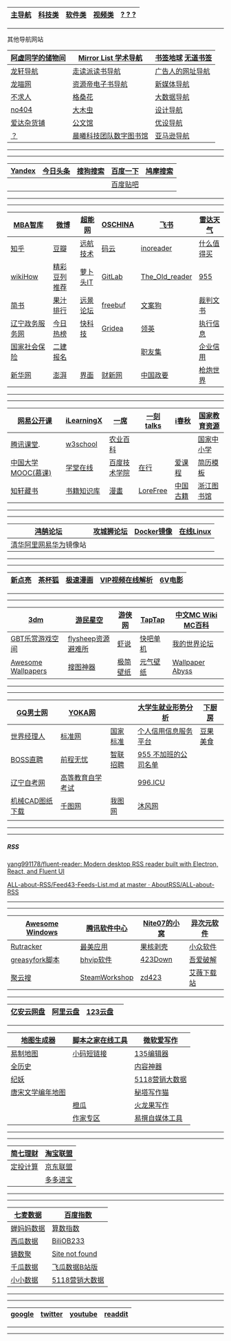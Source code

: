 | [主导航](dh1.md) | [科技类](dh2.md) | [软件类](dh3.md) | [视频类](dh4.md) | [? ? ?](dh4.md) |
| ---------------- | ---------------- | ---------------- | ---------------- | --------------- |

---

其他导航网站

| [阿虚同学的储物间](https://axutongxue.com/) | [Mirror List 学术导航](https://www.library.ac.cn/)           | [书签地球](https://www.bookmarkearth.com/)    [无道书签](https://nav.ujuji.com/) |
| ------------------------------------------- | ------------------------------------------------------------ | ------------------------------------------------------------ |
| [龙轩导航](http://ilxdh.com/)               | [走读派读书导航](http://www.zoudupai.com/)                   | [广告人的网址导航](https://www.addog.vip/)                   |
| [龙喵网](https://ailongmiao.com/)           | [资源帝电子书导航](http://shu.ziyuandi.cn/)                  | [新媒体导航](http://123.meibp.com/)                          |
| [不求人](https://www.bqrdh.com/)            | [格桑花](http://www.20009.net/)                              | [大数据导航](http://hao.199it.com/)                          |
| [no404](https://www.no404.me/)              | [大木虫](http://www.4243.net/)                               | [设计导航](https://hao.shejidaren.com/)                      |
| [爱达杂货铺](https://adzhp.cn/)             | [公文馆 ](http://gongwenguan.com/)                           | [优设导航](https://hao.uisdc.com/)                           |
| [？](dhs.md)                                | [晨曦科技团队数字图书馆](https://31sanyi.neocities.org/user.html) | [亚马逊导航](https://www.amz123.com/)                        |

---

---

| [Yandex](https://yandex.com/) | [今日头条](https://www.toutiao.com/) | [搜狗搜索](https://www.sogou.com/) | [百度一下](https://www.baidu.com/)   | [鸠摩搜索](https://www.jiumodiary.com/) |
| ----------------------------- | ------------------------------------ | ---------------------------------- | ------------------------------------ | --------------------------------------- |
|                               |                                      |                                    | [百度贴吧](https://tieba.baidu.com/) |                                         |

---

---

| [MBA智库](https://www.mbalib.com/)                           | [微博](https://weibo.com/)                                   | [超能网](https://www.expreview.com/)  | [OSCHINA](https://www.oschina.net/) | [飞书](https://www.feishu.cn/)                               | [雷达天气](http://www.weather.com.cn/radar/index.shtml?DB) |
| ------------------------------------------------------------ | ------------------------------------------------------------ | ------------------------------------- | ----------------------------------- | ------------------------------------------------------------ | ---------------------------------------------------------- |
| [知乎](https://www.zhihu.com/)                               | [豆瓣](https://www.douban.com/)                              | [远航技术](http://www.far123.com/)    | [码云](https://gitee.com/)          | [inoreader](https://92.247.181.40)                           | [什么值得买](https://www.smzdm.com/)                       |
| [wikiHow](https://zh.wikihow.com)                            | [精彩豆列推荐](https://www.douban.com/doulist/)              | [萝卜头IT](https://bbs.luobotou.org/) | [GitLab](https://about.gitlab.com/) | [The_Old_reader](https://theoldreader.com)                   | [955](https://github.com/formulahendry/955.WLB)            |
| [简书](https://www.jianshu.com/)                             | [果汁排行](http://guozhivip.com/rank/)                       | [远景论坛](https://bbs.pcbeta.com/)   | [freebuf](http://www.freebuf.com/)  | [文案狗](http://www.wenangou.com/)                           | [裁判文书](https://wenshu.court.gov.cn/)                   |
| [辽宁政务服务网](https://www.lnzwfw.gov.cn/wsbs/zrr/)        | [今日热榜](https://tophub.today/)                            | [快科技](http://rank.kkj.cn/?hddog)   | [Gridea](https://gridea.dev/)       | [领英](https://www.linkedin.com/)                            | [执行信息](http://zxgk.court.gov.cn/)                      |
| [国家社会保险](http://si.12333.gov.cn/index.jhtml?ret_url=http%3A%2F%2Fsi.12333.gov.cn%3A80%2F) | [二建报名](http://sjzg.cpta.com.cn:82/examfront/login/initLogin.htm) |                                       |                                     | [职友集](https://jobui.com/)                                 | [企业信用](http://gsxt.gdgs.gov.cn/)                       |
| [新华网](http://xinhuanet.com/)                              | [澎湃](https://www.thepaper.cn/)                             | [界面](https://www.jiemian.com/)      | [财新网](http://www.caixin.com/)    | [中国政要](http://cpc.people.com.cn/GB/64162/394696/index.html) | [枪炮世界](http://pewpewpew.work/)                         |

---

---

| [网易公开课](https://open.163.com/)               | [iLearningX](https://ilearningx.huawei.com/portal/) | [一席](https://yixi.tv/#/home)             | [一刻talks](http://www.yiketalks.com/)   | [i春秋](https://www.ichunqiu.com/)                           | [国家教育资源](https://eduyun.cn/)                           |
| ------------------------------------------------- | --------------------------------------------------- | ------------------------------------------ | ---------------------------------------- | ------------------------------------------------------------ | ------------------------------------------------------------ |
| [腾讯课堂](https://ke.qq.com/).                   | [w3school](https://www.w3school.com.cn/)            | [农业百科](https://www.nongyie.com/)       |                                          |                                                              | [国家中小学](https://www.zxx.edu.cn/)                        |
| [中国大学MOOC(慕课)](https://www.icourse163.org/) | [学堂在线](https://www.xuetangx.com/)               | [百度技术学院](http://bit.baidu.com/index) | [在行](https://www.zaih.com/)            | [爱课程](https://www.icourses.cn/home/)                      | [简历模板](https://github.com/dyweb/awesome-resume-for-chinese) |
| [知轩藏书](http://zxcs.me/)                       | [书籍知识库](https://www.zhishikoo.com/)            | [漫畫](https://mox.moe/)                   | [LoreFree](https://ebook2.lorefree.com/) | [中国古籍](http://www.nlc.cn/pcab/zy/zhgj_zyk/?utm_source=appinn.com) | [浙江图书馆](https://www.zjlib.cn/)                          |

---

---

| [鸿鹄论坛](http://bbs.hh010.com/)                            | [攻城狮论坛](http://bbs.vlan5.com/) | [Docker镜像](https://hub.daocloud.io/) | [在线Linux](https://distrotest.net/) |
| ------------------------------------------------------------ | ----------------------------------- | -------------------------------------- | ------------------------------------ |
| [清华](https://mirrors.tuna.tsinghua.edu.cn/)[阿里](https://developer.aliyun.com/mirror/)[网易](http://mirrors.163.com/)[华为](https://mirrors.huaweicloud.com/home)镜像站 |                                     |                                        |                                      |

---

---

| [新点亮](https://dianliang521.github.io/xindianliangshipin/index.html) | [茶杯狐](https://www.cupfox.com/) | [极速漫画](https://cnc.1kkk.com/) | [VIP视频在线解析](https://jiexi.bqrdh.com/) | [6V电影](http://www.66s.cc/) |
| ------------------------------------------------------------ | --------------------------------- | --------------------------------- | ------------------------------------------- | ---------------------------- |

---

---

| [3dm](https://3dmgame.com/)                   | [游民星空](https://gamersky.com/)                 | [游侠网](https://www.ali213.net/)     | [TapTap](https://www.taptap.com/)         | [中文MC Wiki](https://minecraft.fandom.com/zh/wiki/Minecraft_Wiki)  [MC百科](https://www.mcmod.cn/) |
| --------------------------------------------- | ------------------------------------------------- | ------------------------------------- | ----------------------------------------- | ------------------------------------------------------------ |
| [GBT乐赏游戏空间](http://gbtgame.ysepan.com/) | [flysheep资源避难所](http://flysheep.ysepan.com/) | [虾说](https://0day.ali213.net/)      | [快吧单机](http://pc.kuai8.com/)          | [我的世界论坛](https://www.mcbbs.net/forum.php)              |
| [Awesome Wallpapers](https://wallhaven.cc/)   | [搜图神器](https://www.logosc.cn/so/)             | [极简壁纸](https://bz.zzzmh.cn/index) | [元气壁纸](https://bizhi.cheetahfun.com/) | [Wallpaper Abyss](https://wall.alphacoders.com/?lang=Chinese) |

---

---

| [GQ男士网](https://www.gq.com.cn/)                        | [YOKA网](http://www.yoka.com/)                            |                                                       | [大学生就业形势分析](https://edu.jobui.com/major/)           | [下厨房](https://www.xiachufang.com/) |
| --------------------------------------------------------- | --------------------------------------------------------- | ----------------------------------------------------- | ------------------------------------------------------------ | ------------------------------------- |
| [世界经理人](http://www.ceconline.com/)                   | [标准网](https://www.biaozhun.org/)                       | [国家标准](https://openstd.samr.gov.cn/bzgk/gb/index) | [个人信用信息服务平台](https://ipcrs.pbccrc.org.cn/)         | [豆果美食](https://www.douguo.com/)   |
| [BOSS直聘](https://www.zhipin.com/?sid=sem_pz_sgpc_title) | [前程无忧](https://www.51job.com/)                        | [智联招聘](https://www.zhaopin.com/)                  | [955 不加班的公司名单](https://github.com/formulahendry/955.WLB) |                                       |
| [辽宁自考网](http://www.lnzk.ln.cn/)                      | [高等教育自学考试](http://zk.lnzsks.com/lnzk.wb/)         |                                                       | [996.ICU](https://github.com/996icu/996.ICU)                 |                                       |
| [机械CAD图纸下载](http://www.jxdiguo.com/jixieCADtuzhi/)  | [千图网](https://www.58pic.com/tupian/jixieCADtuzhi.html) | [我图网](https://so.ooopic.com/sousuo/3650524/)       | [沐风网](https://www.mfcad.com/tuzhi/jixieshebei/autocad/)   |                                       |
|                                                           |                                                           |                                                       |                                                              |                                       |

---

---

##### RSS

[yang991178/fluent-reader: Modern desktop RSS reader built with Electron, React, and Fluent UI](https://github.com/yang991178/fluent-reader)

[ALL-about-RSS/Feed43-Feeds-List.md at master · AboutRSS/ALL-about-RSS](https://github.com/AboutRSS/ALL-about-RSS/blob/master/Feed43-Feeds-List.md)

---

---

| [Awesome Windows](https://github.com/Awesome-Windows/Awesome) | [腾讯软件中心](https://pc.qq.com/)                    | [Nite07的小窝](https://www.nite07.com/) | [异次元软件](https://www.iplaysoft.com/)           |
| ------------------------------------------------------------ | ----------------------------------------------------- | --------------------------------------- | -------------------------------------------------- |
| [Rutracker](http://rutracker.in/)                            | [最美应用](http://zuimeia.com/)                       | [果核剥壳](https://www.ghpym.com/)      | [小众软件](http://www.appinn.com/)                 |
| [greasyfork脚本](https://greasyfork.org/zh-CN/scripts)       | [bhvip软件](http://pan.lanzou.com/u/彪煌qq1846055318) | [423Down](https://www.423down.com/)     | [吾爱破解](https://www.52pojie.cn/forum-16-1.html) |
| [聚云搜](https://jsznopi.lanzoux.com/b01h6ckzc)              | [SteamWorkshop](http://steamworkshop.download/)       | [zd423](https://www.zdfans.com/)        | [艾薇下载站](https://www.aiweibk.com/)             |

---

| [亿安云网盘](https://www.yiandrive.com/) | [阿里云盘](https://www.aliyundrive.com/) | [123云盘](https://www.123pan.com/login) |      |
| ---------------------------------------- | ---------------------------------------- | --------------------------------------- | ---- |

---

| [地图生成器](http://datav.aliyun.com/tools/atlas/#&lat=30.332329214580188&lng=106.72278672066881&zoom=3.5) | [脚本之家在线工具](http://tools.jb51.net/) | [微软爱写作](http://aimwriting.mtutor.engkoo.com/)          |
| ------------------------------------------------------------ | ------------------------------------------ | ----------------------------------------------------------- |
| [易制地图](https://www.makeamap.cn/)                         | [小码短链接](https://xiaomark.com/)        | [135编辑器](https://www.135editor.com/)                     |
| [全历史](https://www.allhistory.com/)                        |                                            | [内容神器](https://www.5ce.com/?t=zhihu&id=398193048)       |
| [纪妖](https://www.cbaigui.com/)                             |                                            | [5118营销大数据](https://www.5118.com/)                     |
| [唐宋文学编年地图](https://sou-yun.cn/PoetLifeMap.aspx)      |                                            | [秘塔写作猫](https://xiezuocat.com/#/)                      |
|                                                              | [橙瓜](http://www.chenggua.com/)           | [火龙果写作](https://web.mypitaya.com/works?bd_source=lxdh) |
|                                                              | [作家专区](https://write.qq.com/)          | [易撰自媒体工具](https://www.yizhuan5.com/work.html#1-4)    |

---

---

| [简七理财](https://www.jane7.com/)                           | [淘宝联盟](https://pub.alimama.com/)      |
| ------------------------------------------------------------ | ----------------------------------------- |
| [定投计算](http://data.eastmoney.com/money/calc/FundCalcDTSY.html) | [京东联盟](https://union.jd.com/index)    |
|                                                              | [多多进宝](https://jinbao.pinduoduo.com/) |

---

---

| [七麦数据](https://www.qimai.cn/)       | [百度指数](https://index.baidu.com/v2/index.html#/)          |
| --------------------------------------- | ------------------------------------------------------------ |
| [蝉妈妈数据](https://www.chanmama.com/) | [算数指数](https://trendinsight.oceanengine.com/arithmetic-index) |
| [西瓜数据](http://data.xiguaji.com/)    | [BiliOB233](https://www.biliob233.com/)                      |
| [镝数聚](https://www.dydata.io/)        | [Site not found](http://ob233.github.io/)                    |
| [千瓜数据](http://www.qian-gua.com/)    | [飞瓜数据B站版](http://bz.feigua.cn/?chl=zhihu)              |
| [小小数据](https://xxkol.cn/)           | [5118营销大数据](https://www.5118.com/)                      |

---

---

| [google](https://www.google.com/) | [twitter](https://twitter.com/) | [youtube](https://youtube.com/) | [readdit](http://www.reddit.com/) |
| --------------------------------- | ------------------------------- | ------------------------------- | --------------------------------- |

---

---

